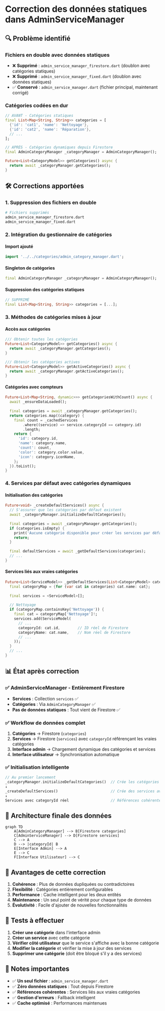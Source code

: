 # Correction des données statiques dans AdminServiceManager

## 🔍 Problème identifié

### Fichiers en double avec données statiques
- ❌ **Supprimé** : `admin_service_manager_firestore.dart` (doublon avec catégories statiques)
- ❌ **Supprimé** : `admin_service_manager_fixed.dart` (doublon avec données statiques)
- ✅ **Conservé** : `admin_service_manager.dart` (fichier principal, maintenant corrigé)

### Catégories codées en dur
```dart
// AVANT - Catégories statiques
final List<Map<String, String>> categories = [
  {'id': 'cat1', 'name': 'Nettoyage'},
  {'id': 'cat2', 'name': 'Réparation'},
  // ...
];
```

```dart
// APRÈS - Catégories dynamiques depuis Firestore
final AdminCategoryManager _categoryManager = AdminCategoryManager();

Future<List<CategoryModel>> getCategories() async {
  return await _categoryManager.getCategories();
}
```

## 🛠️ Corrections apportées

### 1. Suppression des fichiers en double
```bash
# Fichiers supprimés
admin_service_manager_firestore.dart
admin_service_manager_fixed.dart
```

### 2. Intégration du gestionnaire de catégories

#### Import ajouté
```dart
import '../../categories/admin_category_manager.dart';
```

#### Singleton de catégories
```dart
final AdminCategoryManager _categoryManager = AdminCategoryManager();
```

#### Suppression des catégories statiques
```dart
// SUPPRIMÉ
final List<Map<String, String>> categories = [...];
```

### 3. Méthodes de catégories mises à jour

#### Accès aux catégories
```dart
/// Obtenir toutes les catégories
Future<List<CategoryModel>> getCategories() async {
  return await _categoryManager.getCategories();
}

/// Obtenir les catégories actives
Future<List<CategoryModel>> getActiveCategories() async {
  return await _categoryManager.getActiveCategories();
}
```

#### Catégories avec compteurs
```dart
Future<List<Map<String, dynamic>>> getCategoriesWithCount() async {
  await _ensureDataLoaded();
  
  final categories = await _categoryManager.getCategories();
  return categories.map((category) {
    final count = _cachedServices
        .where((service) => service.categoryId == category.id)
        .length;
    return {
      'id': category.id, 
      'name': category.name, 
      'count': count,
      'color': category.color.value,
      'icon': category.iconName,
    };
  }).toList();
}
```

### 4. Services par défaut avec catégories dynamiques

#### Initialisation des catégories
```dart
Future<void> _createDefaultServices() async {
  // S'assurer que les catégories par défaut existent
  await _categoryManager.initializeDefaultCategories();
  
  final categories = await _categoryManager.getCategories();
  if (categories.isEmpty) {
    print('Aucune catégorie disponible pour créer les services par défaut');
    return;
  }
  
  final defaultServices = await _getDefaultServices(categories);
  // ...
}
```

#### Services liés aux vraies catégories
```dart
Future<List<ServiceModel>> _getDefaultServices(List<CategoryModel> categories) async {
  final categoryMap = {for (var cat in categories) cat.name: cat};
  
  final services = <ServiceModel>[];
  
  // Nettoyage
  if (categoryMap.containsKey('Nettoyage')) {
    final cat = categoryMap['Nettoyage']!;
    services.add(ServiceModel(
      // ...
      categoryId: cat.id,        // ID réel de Firestore
      categoryName: cat.name,    // Nom réel de Firestore
      // ...
    ));
  }
  // ...
}
```

## 📊 État après correction

### ✅ AdminServiceManager - Entièrement Firestore
- **Services** : Collection `services` ✅
- **Catégories** : Via `AdminCategoryManager` ✅
- **Pas de données statiques** : Tout vient de Firestore ✅

### ✅ Workflow de données complet
1. **Catégories** → Firestore (`categories`)
2. **Services** → Firestore (`services`) avec `categoryId` référençant les vraies catégories
3. **Interface admin** → Chargement dynamique des catégories et services
4. **Interface utilisateur** → Synchronisation automatique

### ✅ Initialisation intelligente
```dart
// Au premier lancement
_categoryManager.initializeDefaultCategories()  // Crée les catégories de base
↓
_createDefaultServices()                        // Crée des services avec les vraies catégories
↓ 
Services avec categoryId réel                   // Références cohérentes
```

## 🔄 Architecture finale des données

```mermaid
graph TD
    A[AdminCategoryManager] --> B[Firestore categories]
    C[AdminServiceManager] --> D[Firestore services]
    C --> A
    D --> |categoryId| B
    E[Interface Admin] --> A
    E --> C
    F[Interface Utilisateur] --> C
```

## 🎯 Avantages de cette correction

1. **Cohérence** : Plus de données dupliquées ou contradictoires
2. **Flexibilité** : Catégories entièrement configurables
3. **Performance** : Cache intelligent pour les deux entités
4. **Maintenance** : Un seul point de vérité pour chaque type de données
5. **Évolutivité** : Facile d'ajouter de nouvelles fonctionnalités

## 🧪 Tests à effectuer

1. **Créer une catégorie** dans l'interface admin
2. **Créer un service** avec cette catégorie
3. **Vérifier côté utilisateur** que le service s'affiche avec la bonne catégorie
4. **Modifier la catégorie** et vérifier la mise à jour des services
5. **Supprimer une catégorie** (doit être bloqué s'il y a des services)

## 📝 Notes importantes

- ✅ **Un seul fichier** : `admin_service_manager.dart`
- ✅ **Zéro données statiques** : Tout depuis Firestore
- ✅ **Références cohérentes** : Services liés aux vraies catégories
- ✅ **Gestion d'erreurs** : Fallback intelligent
- ✅ **Cache optimisé** : Performances maintenues
